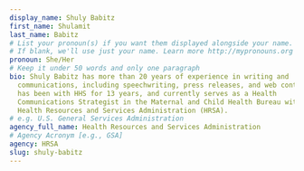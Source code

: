 ```yaml
---
display_name: Shuly Babitz
first_name: Shulamit
last_name: Babitz
# List your pronoun(s) if you want them displayed alongside your name.
# If blank, we'll use just your name. Learn more http://mypronouns.org
pronoun: She/Her
# Keep it under 50 words and only one paragraph
bio: Shuly Babitz has more than 20 years of experience in writing and
  communications, including speechwriting, press releases, and web content. She
  has been with HHS for 13 years, and currently serves as a Health
  Communications Strategist in the Maternal and Child Health Bureau within the
  Health Resources and Services Administration (HRSA).
# e.g. U.S. General Services Administration
agency_full_name: Health Resources and Services Administration
# Agency Acronym [e.g., GSA]
agency: HRSA
slug: shuly-babitz
---
```


